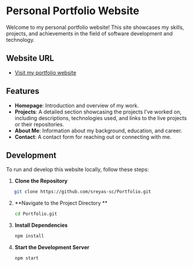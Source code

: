 # Personal Portfolio Website

Welcome to my personal portfolio website! This site showcases my skills, projects, and achievements in the field of software development and technology.

## Website URL

- [Visit my portfolio website](https://www.sreyas.site)

## Features

- **Homepage**: Introduction and overview of my work.
- **Projects**: A detailed section showcasing the projects I’ve worked on, including descriptions, technologies used, and links to the live projects or their repositories.
- **About Me**: Information about my background, education, and career.
- **Contact**: A contact form for reaching out or connecting with me.


## Development

To run and develop this website locally, follow these steps:

1. **Clone the Repository**

```bash
   git clone https://github.com/sreyas-sc/Portfolio.git
```

2. **Navigate to the Project Directory **
   ```bash
   cd Portfolio.git
   ```
3. **Install Dependencies**
   ```bash
   npm install
   ```
4. **Start the Development Server**
   ```bash
   npm start
   ```
